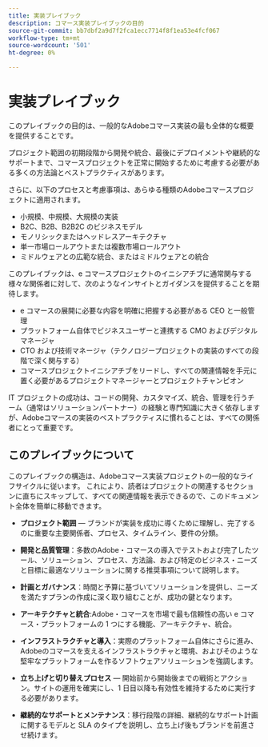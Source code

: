 ```yaml
---
title: 実装プレイブック
description: コマース実装プレイブックの目的
source-git-commit: bb7dbf2a9d7f2fca1ecc7714f8f1ea53e4fcf067
workflow-type: tm+mt
source-wordcount: '501'
ht-degree: 0%

---
```



# 実装プレイブック

このプレイブックの目的は、一般的なAdobeコマース実装の最も全体的な概要を提供することです。

プロジェクト範囲の初期段階から開発や統合、最後にデプロイメントや継続的なサポートまで、コマースプロジェクトを正常に開始するために考慮する必要がある多くの方法論とベストプラクティスがあります。

さらに、以下のプロセスと考慮事項は、あらゆる種類のAdobeコマースプロジェクトに適用されます。

- 小規模、中規模、大規模の実装
- B2C、B2B、B2B2C のビジネスモデル
- モノリシックまたはヘッドレスアーキテクチャ
- 単一市場ロールアウトまたは複数市場ロールアウト
- ミドルウェアとの広範な統合、またはミドルウェアとの統合

このプレイブックは、e コマースプロジェクトのイニシアチブに通常関与する様々な関係者に対して、次のようなインサイトとガイダンスを提供することを期待します。

- e コマースの展開に必要な内容を明確に把握する必要がある CEO と一般管理
- プラットフォーム自体でビジネスユーザーと連携する CMO およびデジタルマネージャ
- CTO および技術マネージャ（テクノロジープロジェクトの実装のすべての段階で深く関与する）
- コマースプロジェクトイニシアチブをリードし、すべての関連情報を手元に置く必要があるプロジェクトマネージャーとプロジェクトチャンピオン

IT プロジェクトの成功は、コードの開発、カスタマイズ、統合、管理を行うチーム（通常はソリューションパートナー）の経験と専門知識に大きく依存しますが、Adobeコマースの実装のベストプラクティスに慣れることは、すべての関係者にとって重要です。

## このプレイブックについて

このプレイブックの構造は、Adobeコマース実装プロジェクトの一般的なライフサイクルに従います。 これにより、読者はプロジェクトの関連するセクションに直ちにスキップして、すべての関連情報を表示できるので、このドキュメント全体を簡単に移動できます。

- **プロジェクト範囲** — ブランドが実装を成功に導くために理解し、完了するのに重要な主要関係者、プロセス、タイムライン、要件の分類。

- **開発と品質管理**：多数のAdobe・コマースの導入でテストおよび完了したツール、ソリューション、プロセス、方法論、および特定のビジネス・ニーズと目標に最適なソリューションに関する推奨事項について説明します。

- **計画とガバナンス**：時間と予算に基づいてソリューションを提供し、ニーズを満たすプランの作成に深く取り組むことが、成功の鍵となります。

- **アーキテクチャと統合**:Adobe・コマースを市場で最も信頼性の高い e コマース・プラットフォームの 1 つにする機能、アーキテクチャ、統合。

- **インフラストラクチャと導入**：実際のプラットフォーム自体にさらに進み、Adobeのコマースを支えるインフラストラクチャと環境、およびそのような堅牢なプラットフォームを作るソフトウェアソリューションを強調します。

- **立ち上げと切り替えプロセス** — 開始前から開始後までの戦術とアクション。サイトの運用を確実にし、1 日目以降も有効性を維持するために実行する必要があります。

- **継続的なサポートとメンテナンス**：移行段階の詳細、継続的なサポート計画に関するモデルと SLA のタイプを説明し、立ち上げ後もブランドを前進させ続けます。
